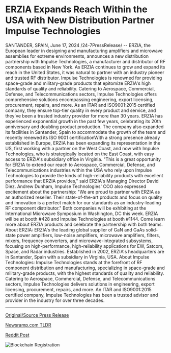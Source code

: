 # ERZIA Expands Reach Within the USA with New Distribution Partner Impulse Technologies

SANTANDER, SPAIN, June 17, 2024 /24-7PressRelease/ -- ERZIA, the European leader in designing and manufacturing amplifiers and microwave assemblies for extreme environments, announces a new distribution partnership with Impulse Technologies, a manufacturer and distributor of RF components based in New York. As ERZIA continues to grow and expand its reach in the United States, it was natural to partner with an industry pioneer and trusted RF distributor.  Impulse Technologies is renowned for providing space-grade and military-grade products that epitomize ERZIA's high standards of quality and reliability. Catering to Aerospace, Commercial, Defense, and Telecommunications sectors, Impulse Technologies offers comprehensive solutions encompassing engineering, export licensing, procurement, repairs, and more. As an ITAR and ISO9001:2015 certified company, they ensure top-tier quality in every product and service, and they've been a trusted industry provider for more than 30 years.  ERZIA has experienced exponential growth in the past few years, celebrating its 20th anniversary and doubling product production. The company also expanded its facilities in Santander, Spain to accommodate the growth of the team and recently renewed its ISO 9001 certificationWith a strong presence already established in Europe, ERZIA has been expanding its representation in the US, first working with a partner on the West Coast, and now with Impulse Technologies, who is strategically located on the East Coast, with easy access to ERZIA's subsidiary office in Virginia.  "This is a great opportunity for ERZIA to extend our reach to Aerospace, Commercial, Defense, and Telecommunications industries within the USA who rely upon Impulse Technologies to provide the kinds of high-reliability products with excellent performance that ERZIA provides," said ERZIA's Managing Director David Diez. Andrew Dunham, Impulse Technologies' COO also expressed excitement about the partnership: "We are proud to partner with ERZIA as an authorized reseller. Their state-of-the-art products and focus on quality and innovation is a perfect match for our standards as an industry-leading RF component distributor."  Both companies will be exhibiting at the International Microwave Symposium in Washington, DC this week. ERZIA will be at booth #428 and Impulse Technologies at booth #1144. Come learn more about ERZIA products and celebrate the partnership with both teams.  About ERZIA:  ERZIA's the leading global supplier of GaN and GaAs solid-state power amplifiers, low-noise amplifiers, microwave amplifiers, filters, mixers, frequency converters, and microwave-integrated subsystems, focusing on high-performance, high-reliability applications for EW, Satcom, Space, and Radar industries. Established in 2002, ERZIA's headquarters are in Santander, Spain with a subsidiary in Virginia, USA.  About Impulse Technologies:  Impulse Technologies stands at the forefront of RF component distribution and manufacturing, specializing in space-grade and military-grade products, with the highest standards of quality and reliability. Catering to Aerospace, Commercial, Defense, and Telecommunications sectors, Impulse Technologies delivers solutions in engineering, export licensing, procurement, repairs, and more. An ITAR and ISO9001:2015 certified company, Impulse Technologies has been a trusted advisor and provider in the industry for over three decades. 

---

[Original/Source Press Release](https://www.24-7pressrelease.com/press-release/511742/erzia-expands-reach-within-the-usa-with-new-distribution-partner-impulse-technologies)
                    

[Newsramp.com TLDR](None) 



[Reddit Post](https://www.reddit.com/r/Business_NewsRamp/comments/1dhsay1/erzia_announces_distribution_partnership_with/) 



![Blockchain Registration](https://cdn.newsramp.app/24-7PressRelease/qrcode/246/17/eachgAkc.webp)